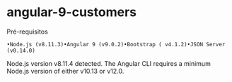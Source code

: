 # angular-9-customers

Pré-requisitos

    •Node.js (v8.11.3)•Angular 9 (v9.0.2)•Bootstrap ( v4.1.2)•JSON Server (v0.14.0)
Node.js version v8.11.4 detected.
The Angular CLI requires a minimum Node.js version of either v10.13 or v12.0.